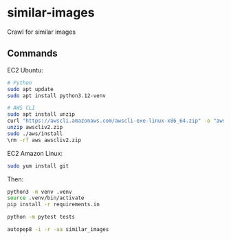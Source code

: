 # similar-images
Crawl for similar images

## Commands

EC2 Ubuntu:

```bash
# Python
sudo apt update
sudo apt install python3.12-venv

# AWS CLI
sudo apt install unzip
curl "https://awscli.amazonaws.com/awscli-exe-linux-x86_64.zip" -o "awscliv2.zip"
unzip awscliv2.zip
sudo ./aws/install
\rm -rf aws awscliv2.zip
```

EC2 Amazon Linux:

```bash
sudo yum install git
```

Then:

```bash
python3 -m venv .venv
source .venv/bin/activate
pip install -r requirements.in

python -m pytest tests

autopep8 -i -r -aa similar_images
```